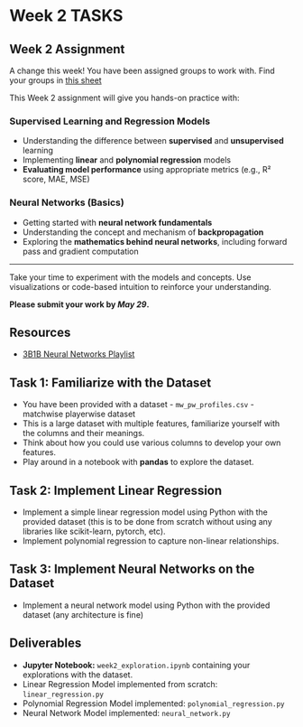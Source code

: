 # Week 2 TASKS

## Week 2 Assignment
A change this week! You have been assigned groups to work with. Find your groups in [this sheet](https://docs.google.com/spreadsheets/d/1u9QVW0PpTno4jXh7bDajUXJOC_3LUGvOPvMpTGdEJH0/edit?usp=sharing)

This Week 2 assignment will give you hands-on practice with:

### Supervised Learning and Regression Models
- Understanding the difference between **supervised** and **unsupervised** learning  
- Implementing **linear** and **polynomial regression** models  
- **Evaluating model performance** using appropriate metrics (e.g., R² score, MAE, MSE)

### Neural Networks (Basics)
- Getting started with **neural network fundamentals**  
- Understanding the concept and mechanism of **backpropagation**  
- Exploring the **mathematics behind neural networks**, including forward pass and gradient computation

---

Take your time to experiment with the models and concepts. Use visualizations or code-based intuition to reinforce your understanding.

**Please submit your work by *May 29*.**

## Resources
- [3B1B Neural Networks Playlist](https://youtube.com/playlist?list=PLZHQObOWTQDNU6R1_67000Dx_ZCJB-3pi&si=TnAAsjDxla7tiKzc)

## Task 1: Familiarize with the Dataset
- You have been provided with a dataset - `mw_pw_profiles.csv` - matchwise playerwise dataset
- This is a large dataset with multiple features, familiarize yourself with the columns and their meanings.
- Think about how you could use various columns to develop your own features. 
- Play around in a notebook with **pandas** to explore the dataset.

## Task 2: Implement Linear Regression
- Implement a simple linear regression model using Python with the provided dataset (this is to be done from scratch without using any libraries like scikit-learn, pytorch, etc).
- Implement polynomial regression to capture non-linear relationships.

## Task 3: Implement Neural Networks on the Dataset
- Implement a neural network model using Python with the provided dataset (any architecture is fine)

## Deliverables
- **Jupyter Notebook:** `week2_exploration.ipynb` containing your explorations with the dataset.
- Linear Regression Model implemented from scratch: `linear_regression.py`
- Polynomial Regression Model implemented: `polynomial_regression.py`
- Neural Network Model implemented: `neural_network.py`
